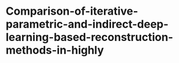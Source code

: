 # Comparison-of-iterative-parametric-and-indirect-deep-learning-based-reconstruction-methods-in-highly